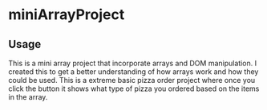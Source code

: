 # miniArrayProject
## Usage
This is a mini array project that incorporate arrays and DOM manipulation.
I created this to get a better understanding of how arrays work and how they could be used. 
This is a extreme basic pizza order project where once you click the button it shows what type of pizza you ordered based on the items in the array.